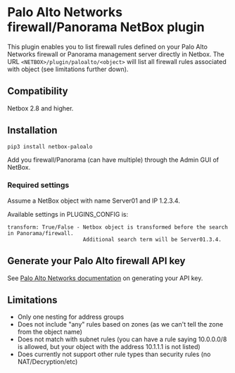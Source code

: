 # Palo Alto Networks firewall/Panorama NetBox plugin

This plugin enables you to list firewall rules defined on your Palo Alto Networks firewall or Panorama management server directly in Netbox. The URL `<NETBOX>/plugin/paloalto/<object>` will list all firewall rules associated with object (see limitations further down).

## Compatibility
Netbox 2.8 and higher.

## Installation
```
pip3 install netbox-paloalo
```

Add you firewall/Panorama (can have multiple) through the Admin GUI of NetBox.

### Required settings
Assume a NetBox object with name Server01 and IP 1.2.3.4.

Available settings in PLUGINS_CONFIG is:
```
transform: True/False - Netbox object is transformed before the search in Panorama/firewall. 
                        Additional search term will be Server01.3.4.
```

## Generate your Palo Alto firewall API key
See [Palo Alto Networks documentation](https://docs.paloaltonetworks.com/pan-os/9-0/pan-os-panorama-api/get-started-with-the-pan-os-xml-api/get-your-api-key.html) on generating your API key.

## Limitations
* Only one nesting for address groups
* Does not include "any" rules based on zones (as we can't tell the zone from the object name)
* Does not match with subnet rules (you can have a rule saying 10.0.0.0/8 is allowed, but your object with the address 10.1.1.1 is not listed)
* Does currently not support other rule types than security rules (no NAT/Decryption/etc)
